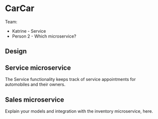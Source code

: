 # CarCar

Team:

* Katrine - Service
* Person 2 - Which microservice?

## Design

## Service microservice

The Service functionality keeps track of service appointments for automobiles and their owners.

## Sales microservice

Explain your models and integration with the inventory
microservice, here.
